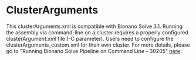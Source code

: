 # ClusterArguments

This clusterArguments.xml is compatible with Bionano Solve 3.1. Running the assembly via command-line on a cluster requires a properly configured clusterArgument.xml file (-C parameter).  Users need to configure the clusterArguments_custom.xml for their own cluster. For more details, please go to "Running Bionano Solve Pipeline on Command Line - 30205" [here](https://bionanogenomics.com/support-page/bionano-solve/).

